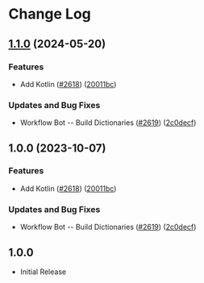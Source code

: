 # Change Log

## [1.1.0](https://github.com/nschonni/cspell-dicts/compare/@cspell/dict-kotlin-v1.0.0...@cspell/dict-kotlin@1.1.0) (2024-05-20)


### Features

* Add Kotlin ([#2618](https://github.com/nschonni/cspell-dicts/issues/2618)) ([20011bc](https://github.com/nschonni/cspell-dicts/commit/20011bcc4c65ed5530b6c44b6d6724e32277e45f))


### Updates and Bug Fixes

* Workflow Bot -- Build Dictionaries ([#2619](https://github.com/nschonni/cspell-dicts/issues/2619)) ([2c0decf](https://github.com/nschonni/cspell-dicts/commit/2c0decf2737f77640d02274112b44e0e3de229ee))

## 1.0.0 (2023-10-07)


### Features

* Add Kotlin ([#2618](https://github.com/streetsidesoftware/cspell-dicts/issues/2618)) ([20011bc](https://github.com/streetsidesoftware/cspell-dicts/commit/20011bcc4c65ed5530b6c44b6d6724e32277e45f))


### Updates and Bug Fixes

* Workflow Bot -- Build Dictionaries ([#2619](https://github.com/streetsidesoftware/cspell-dicts/issues/2619)) ([2c0decf](https://github.com/streetsidesoftware/cspell-dicts/commit/2c0decf2737f77640d02274112b44e0e3de229ee))

## 1.0.0

- Initial Release
